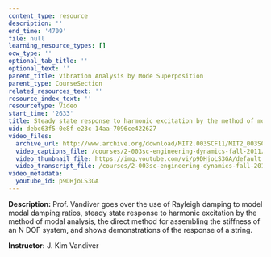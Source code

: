 ```yaml
---
content_type: resource
description: ''
end_time: '4709'
file: null
learning_resource_types: []
ocw_type: ''
optional_tab_title: ''
optional_text: ''
parent_title: Vibration Analysis by Mode Superposition
parent_type: CourseSection
related_resources_text: ''
resource_index_text: ''
resourcetype: Video
start_time: '2633'
title: Steady state response to harmonic excitation by the method of modal analysis
uid: debc63f5-0e8f-e23c-14aa-7096ce422627
video_files:
  archive_url: http://www.archive.org/download/MIT2.003SCF11/MIT2_003SCF11_lec25_300k.mp4
  video_captions_file: /courses/2-003sc-engineering-dynamics-fall-2011/bd566912efe257718015ecfe690f3072_p9DHjoLS3GA.vtt
  video_thumbnail_file: https://img.youtube.com/vi/p9DHjoLS3GA/default.jpg
  video_transcript_file: /courses/2-003sc-engineering-dynamics-fall-2011/91b7ba3bf3574b27b4dfb0e2805a8980_p9DHjoLS3GA.pdf
video_metadata:
  youtube_id: p9DHjoLS3GA
---
```


**Description:** Prof. Vandiver goes over the use of Rayleigh damping to model modal damping ratios, steady state response to harmonic excitation by the method of modal analysis, the direct method for assembling the stiffness of an N DOF system, and shows demonstrations of the response of a string.

**Instructor:** J. Kim Vandiver



